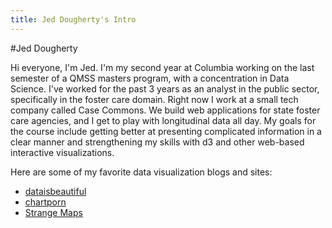 ```yaml
---
title: Jed Dougherty's Intro
---
```


#Jed Dougherty

Hi everyone, I'm Jed. I'm my second year at Columbia working on the last semester of a QMSS masters program,
with a concentration in Data Science. I've worked for the past 3 years as an analyst in the public sector,
specifically in the foster care domain. Right now I work at a small tech company called Case Commons. We build
web applications for state foster care agencies, and I get to play with longitudinal data all day. My goals
for the course include getting better at presenting complicated information in a clear manner and strengthening
my skills with d3 and other web-based interactive visualizations.

Here are some of my favorite data visualization blogs and sites:
* [dataisbeautiful](www.reddit.com/r/dataisbeautiful)
* [chartporn](www.chartporn.org)
* [Strange Maps](bigthink.com/blogs/strange-maps)


